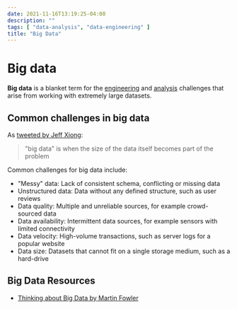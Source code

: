 ```yaml
---
date: 2021-11-16T13:19:25-04:00
description: ""
tags: [ "data-analysis", "data-engineering" ]
title: "Big Data"
---
```


# Big data

**Big data** is a blanket term for the [engineering](data-engineering.md) and [analysis](data-analysis.md) challenges that arise from working with extremely large datasets. 

## Common challenges in big data

As [tweeted by Jeff Xiong](https://mobile.twitter.com/gigix/status/174086466950021120): 

> "big data" is when the size of the data itself becomes part of the problem

Common challenges for big data include:

* "Messy" data: Lack of consistent schema, conflicting or missing data
* Unstructured data: Data without any defined structure, such as user reviews
* Data quality: Multiple and unreliable sources, for example crowd-sourced data
* Data availability: Intermittent data sources, for example sensors with limited connectivity
* Data velocity: High-volume transactions, such as server logs for a popular website
* Data size: Datasets that cannot fit on a single storage medium, such as a hard-drive

## Big Data Resources

* [Thinking about Big Data by Martin Fowler](https://martinfowler.com/articles/bigData/)
